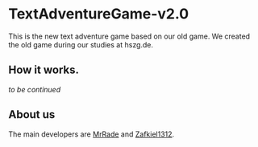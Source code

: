 # TextAdventureGame-v2.0

This is the new text adventure game based on our old game. We created the old game during our studies at hszg.de.

## How it works.

_to be continued_

## About us

The main developers are [MrRade](https://github.com/MrRade) and [Zafkiel1312](https://github.com/Zafkiel1312). 

